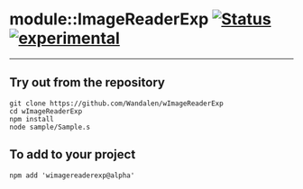 
# module::ImageReaderExp  [![Status](https://github.com/Wandalen/wImageReaderExp/workflows/publish/badge.svg)](https://github.com/Wandalen/wImageReaderExp/actions?query=workflow%3Apublish) [![experimental](https://img.shields.io/badge/stability-experimental-orange.svg)](https://github.com/emersion/stability-badges#experimental)

___

## Try out from the repository
```
git clone https://github.com/Wandalen/wImageReaderExp
cd wImageReaderExp
npm install
node sample/Sample.s
```

## To add to your project
```
npm add 'wimagereaderexp@alpha'
```




